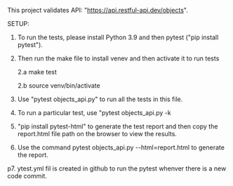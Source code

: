 This project validates API: "https://api.restful-api.dev/objects".

SETUP:

1. To run the tests, please install Python 3.9 and then pytest ("pip install pytest").

2. Then run the make file to install venev and then activate it to run tests

    2.a make test

    2.b source venv/bin/activate


3. Use "pytest objects_api.py" to run all the tests in this file.

4. To run a particular test, use "pytest objects_api.py -k <test-name>

5. "pip install pytest-html" to generate the test report and then copy the report.html file path on the browser to view the results.

6. Use the command pytest objects_api.py --html=report.html to generate the report.

p7. ytest.yml fil is created in github to run the pytest whenver there is a new code commit.
